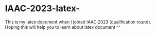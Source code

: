 # IAAC-2023-latex-
This is my latex document when I joined IAAC 2023 (qualification round). Hoping this will help you to learn about latex document
^^

